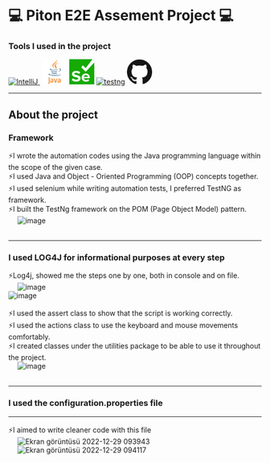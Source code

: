 # 💻 Piton E2E Assement Project 💻
### Tools I used in the project <br> 
[<a href="https://www.jetbrains.com/idea/features/" target="_blank" rel=”noopener”> <img src="https://encrypted-tbn0.gstatic.com/images?q=tbn:ANd9GcQalKFwVDd0H7Xx8HaqWBbUmDRdrgxUoicGBZC0eIzTsww7Sev-ySXJ3in9Udv2R9CR3lo&usqp=CAU" alt="IntelliJ" width="50" height="50"/> </a>][intellij]
[<img height="50" width="50" src="https://raw.githubusercontent.com/github/explore/5b3600551e122a3277c2c5368af2ad5725ffa9a1/topics/java/java.png">][java]
[<img height="50" width="50" src="https://raw.githubusercontent.com/github/explore/5b3600551e122a3277c2c5368af2ad5725ffa9a1/topics/selenium/selenium.png">][selenium]
[<a href="https://testng.org/doc/" target="_blank"><img src="https://blogs.perficient.com/files/2014/08/TestNG.png" alt="testng" width="50" height="50" /></a>][testng]
[<img height="50" width="50" src="https://raw.githubusercontent.com/github/explore/5b3600551e122a3277c2c5368af2ad5725ffa9a1/topics/github/github.png">][github]

[java]: https://www.java.com/
[selenium]: https://www.selenium.dev/
[github]: https://github.com/FatihKamilAltun
[intellij]: https://www.jetbrains.com/idea/download/#section=windows
[testng]: https://testng.org/doc/

<hr>

## About the project
### Framework
⚡I wrote the automation codes using the Java programming language within the scope of the given case. <br>
⚡I used Java and Object - Oriented Programming (OOP) concepts together. <br>
⚡I used selenium while writing automation tests, I preferred TestNG as framework. <br>
⚡I built the TestNg framework on the POM (Page Object Model) pattern. <br>
&emsp; ![image](https://user-images.githubusercontent.com/111094536/209914151-010bb1e2-9e7c-4972-a3d4-925fba6a3cca.png) <br> <br> <hr>
### I used LOG4J for informational purposes at every step
⚡Log4j, showed me the steps one by one, both in console and on file. <br>
&emsp; ![image](https://user-images.githubusercontent.com/111094536/209913069-d7149f0a-d56f-441d-970d-bab68ff048dc.png)  <br>
![image](https://user-images.githubusercontent.com/111094536/209912871-e603b6d4-378d-4031-ba3a-8a72143b75a0.png) <br> <br>
⚡I used the assert class to show that the script is working correctly. <br>
⚡I used the actions class to use the keyboard and mouse movements comfortably. <br>
⚡I created classes under the utilities package to be able to use it throughout the project. <br>
&emsp; ![image](https://user-images.githubusercontent.com/111094536/209913174-fc92d5b7-9f3f-4012-9977-94f2c4200299.png) <br> <br> <hr>

### I used the configuration.properties file <br> <hr>
⚡I aimed to write cleaner code with this file <br>
&emsp; ![Ekran görüntüsü 2022-12-29 093943](https://user-images.githubusercontent.com/111094536/209914012-4ec7ce57-57e1-41aa-b8ff-75018117a143.png) <br>
&emsp; ![Ekran görüntüsü 2022-12-29 094117](https://user-images.githubusercontent.com/111094536/209913978-24f7c9d2-8051-44be-b47a-12eca945477a.png)
